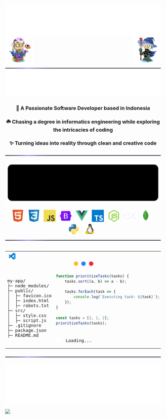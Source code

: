 <div align="center">
  <img src="images/text.svg">
  <img align="right" src="images/octocat1.webp" height="90">
  <img align="left" src="images/octocat2.webp" height="90">
</div>

<div align="center">
 <img src="images/hr.svg">
</div>

<div align="center">
  <img src="images/typing.svg">
</div>

<h3 align="center">🔖 A Passionate Software Developer based in Indonesia</h3>
<div align="center">
  <h3>☘️ Chasing a degree in informatics engineering while exploring the intricacies of coding</h3>
</div>
<div align="center">
  <h3>✨ Turning ideas into reality through clean and creative code</h3>
</div>

<div align="center">
 <img src="images/hr.svg">
</div>

</br>

<div align="center">
 <img src="images/banner.svg"> 
</div>

</br>

<div align="center">
  <img height="40" width="40" src="images/html5.svg"> &nbsp;
  <img height="40" width="40" src="images/css3.svg"> &nbsp;
  <img height="40" width="40" src="images/javascript.svg"> &nbsp;
  <img height="40" width="40" src="images/bootstrap.svg"> &nbsp;
  <img height="40" width="40" src="images/vue.js.svg"> &nbsp;
  <img height="40" width="40" src="images/typescript.svg"> &nbsp;
  <img height="40" width="40" src="images/node.js.svg"> &nbsp;
  <img height="40" width="40" src="images/express.svg"> &nbsp;
  <img height="40" width="40" src="images/mongodb.svg"> &nbsp;
  <img height="40" width="40" src="images/python.svg"> &nbsp;
  <img height="40" width="40" src="images/linux.svg"> &nbsp;
</div>

<div align="center">
 <img src="images/hr.svg">
</div>

</br>

<table align="center">
<tr>
<th colspan="2">
<img src="images/vscode.svg" height="25">&nbsp;&nbsp;&nbsp;&nbsp;&nbsp;&nbsp;&nbsp;&nbsp;&nbsp;&nbsp;&nbsp;&nbsp;&nbsp;&nbsp;&nbsp;&nbsp;&nbsp;&nbsp;&nbsp;&nbsp;&nbsp;&nbsp;&nbsp;&nbsp;&nbsp;&nbsp;&nbsp;&nbsp;&nbsp;&nbsp;&nbsp;&nbsp;&nbsp;&nbsp;&nbsp;&nbsp;&nbsp;&nbsp;&nbsp;&nbsp;&nbsp;&nbsp;&nbsp;&nbsp;&nbsp;&nbsp;&nbsp;&nbsp;&nbsp;&nbsp;&nbsp;&nbsp;&nbsp;&nbsp;&nbsp;&nbsp;&nbsp;&nbsp;&nbsp;&nbsp;&nbsp;&nbsp;&nbsp;&nbsp;&nbsp;&nbsp;&nbsp;&nbsp;&nbsp;&nbsp;&nbsp;&nbsp;&nbsp;&nbsp;&nbsp;&nbsp;&nbsp;&nbsp;&nbsp;&nbsp;&nbsp;&nbsp;&nbsp;&nbsp;&nbsp;&nbsp;&nbsp;&nbsp;&nbsp;&nbsp;&nbsp;&nbsp;&nbsp;&nbsp;&nbsp;&nbsp;&nbsp;&nbsp;&nbsp;&nbsp;&nbsp;&nbsp;&nbsp;&nbsp;&nbsp;&nbsp;&nbsp;&nbsp;&nbsp;&nbsp;&nbsp;&nbsp;&nbsp;&nbsp;&nbsp;&nbsp;&nbsp;&nbsp;&nbsp;&nbsp;&nbsp;&nbsp;&nbsp;<img src="images/circle1.svg" height="17">&nbsp;&nbsp;<img src="images/circle2.svg" height="17">&nbsp;&nbsp;<img src="images/circle3.svg" height="17">
</th>
</tr>

<tr>
<td rowspan="3">

<pre>
my-app/
├─ node_modules/
├─ public/
│  ├─ favicon.ico
│  ├─ index.html
│  ├─ robots.txt
├─ src/
│  ├─ style.css
│  ├─ script.js
├─ .gitignore
├─ package.json
├─ README.md
</pre>

</td>
<td>

```js
function prioritizeTasks(tasks) {
    tasks.sort((a, b) => a - b);

    tasks.forEach(task => {
        console.log(`Executing task: ${task}`);
    });
}

const tasks = [3, 1, 2];
prioritizeTasks(tasks);
```

</td>
</tr>

<tr><td></td></tr>

<tr>
<td colspan="2"><pre><img src="images/spinner.svg" height="15">&nbsp;&nbsp;Loading...</pre></td>
</tr>
</table>

<div align="center">
 <img src="images/hr.svg">
</div>

</br>

<img align="center" src="images/readmebox.svg">

![](https://komarev.com/ghpvc/?username=Zevhys&color=blueviolet&style=pixel)
